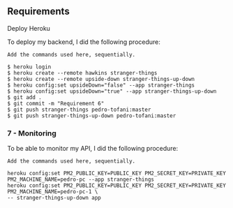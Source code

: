 ## Requirements
Deploy Heroku

To deploy my backend, I did the following procedure:

`Add the commands used here, sequentially.`

```
$ heroku login
$ heroku create --remote hawkins stranger-things
$ heroku create --remote upside-down stranger-things-up-down
$ heroku config:set upsideDown="false" --app stranger-things
$ heroku config:set upsideDown="true" --app stranger-things-up-down
$ git add .
$ git commit -m "Requirement 6"
$ git push stranger-things pedro-tofani:master
$ git push stranger-things-up-down pedro-tofani:master
```

### 7 - Monitoring

To be able to monitor my API, I did the following procedure:

`Add the commands used here, sequentially.`

```
heroku config:set PM2_PUBLIC_KEY=PUBLIC_KEY PM2_SECRET_KEY=PRIVATE_KEY PM2_MACHINE_NAME=pedro-pc --app stranger-things
heroku config:set PM2_PUBLIC_KEY=PUBLIC_KEY PM2_SECRET_KEY=PRIVATE_KEY PM2_MACHINE_NAME=pedro-pc-1 \
-- stranger-things-up-down app
```
